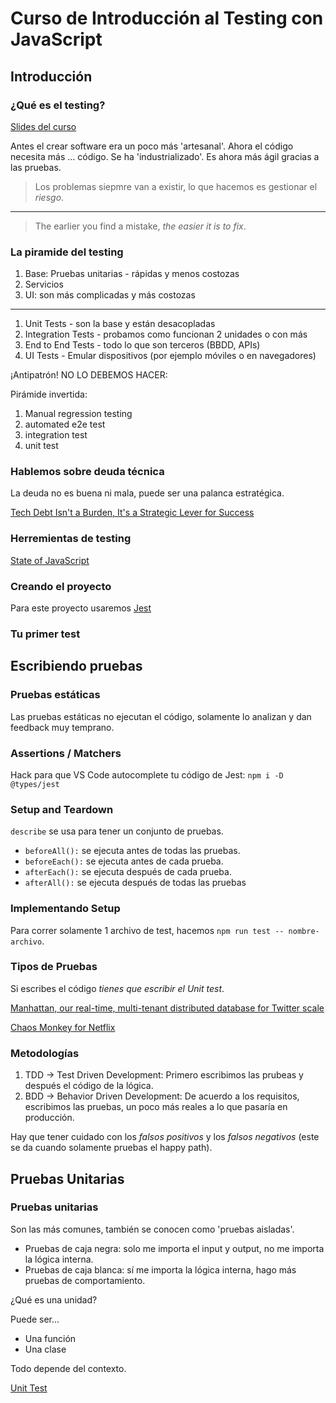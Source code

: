 # Curso de Introducción al Testing con JavaScript

## Introducción

### ¿Qué es el testing?

[Slides del curso](https://static.platzi.com/media/public/uploads/2-slides-javascript-testing_7b999b5a-4200-4cd6-a910-794a80c45590.pdf)

Antes el crear software era un poco más 'artesanal'. Ahora el código necesita más ... código. Se ha 'industrializado'. Es ahora más ágil gracias a las pruebas.

> Los problemas siepmre van a existir, lo que hacemos es gestionar el _riesgo_.
---
> The earlier you find a mistake, _the easier it is to fix_.

### La piramide del testing

1. Base: Pruebas unitarias - rápidas y menos costozas
2. Servicios
3. UI: son más complicadas y más costozas

---

1. Unit Tests - son la base y están desacopladas
2. Integration Tests - probamos como funcionan 2 unidades o con más
3. End to End Tests - todo lo que son terceros (BBDD, APIs)
4. UI Tests - Emular dispositivos (por ejemplo móviles o en navegadores)

¡Antipatrón! NO LO DEBEMOS HACER:

Pirámide invertida:

1. Manual regression testing
2. automated e2e test
3. integration test
4. unit test

### Hablemos sobre deuda técnica

La deuda no es buena ni mala, puede ser una palanca estratégica.

[Tech Debt Isn't a Burden, It's a Strategic Lever for Success](https://www.reforge.com/blog/managing-tech-debt)

### Herremientas de testing

[State of JavaScript](https://stateofjs.com/en-us/)

### Creando el proyecto

Para este proyecto usaremos [Jest](https://jestjs.io/)

### Tu primer test

## Escribiendo pruebas

### Pruebas estáticas

Las pruebas estáticas no ejecutan el código, solamente lo analizan y dan feedback muy temprano.

### Assertions / Matchers

Hack para que VS Code autocomplete tu código de Jest: `npm i -D @types/jest`

### Setup and Teardown

`describe` se usa para tener un conjunto de pruebas.

- `beforeAll():` se ejecuta antes de todas las pruebas.
- `beforeEach():` se ejecuta antes de cada prueba.
- `afterEach():` se ejecuta después de cada prueba.
- `afterAll():` se ejecuta después de todas las pruebas

### Implementando Setup

Para correr solamente 1 archivo de test, hacemos `npm run test -- nombre-archivo`.

### Tipos de Pruebas

Si escribes el código _tienes que escribir el Unit test_.

[Manhattan, our real-time, multi-tenant distributed database for Twitter scale](https://blog.twitter.com/engineering/en_us/a/2014/manhattan-our-real-time-multi-tenant-distributed-database-for-twitter-scale)

[Chaos Monkey for Netflix](https://netflix.github.io/chaosmonkey/)

### Metodologías

1. TDD -> Test Driven Development: Primero escribimos las prubeas y después el código de la lógica.
2. BDD -> Behavior Driven Development: De acuerdo a los requisitos, escribimos las pruebas, un poco más reales a lo que pasaría en producción.

Hay que tener cuidado con los _falsos positivos_ y los _falsos negativos_ (este se da cuando solamente pruebas el happy path).

## Pruebas Unitarias

### Pruebas unitarias

Son las más comunes, también se conocen como 'pruebas aisladas'.

- Pruebas de caja negra: solo me importa el input y output, no me importa la lógica interna.
- Pruebas de caja blanca: sí me importa la lógica interna, hago más pruebas de comportamiento.

¿Qué es una unidad?

Puede ser...

- Una función
- Una clase

Todo depende del contexto.

[Unit Test](https://martinfowler.com/bliki/UnitTest.html)
